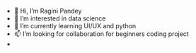 - 👋 Hi, I’m Ragini Pandey 
- 👀 I’m interested in data science 
- 🌱 I’m currently learning UI/UX and python
- 📫  I’m looking for collaboration for beginners coding project 
-  

<!---
05rag/05rag is a ✨ special ✨ repository because its `README.md` (this file) appears on your GitHub profile.
You can click the Preview link to take a look at your changes.
--->
